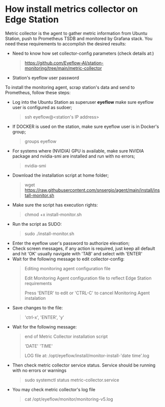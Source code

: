 # How install metrics collector on Edge Station
Metric collector is the agent to gather metric information from Ubuntu Station, push to Prometheus TSDB and monitored by Grafana stack.
You need these requirements to accomplish the desired results:
  - Need to know how set collector-config parameters (check details at:)
    > https://github.com/Eyeflow-AI/station-monitoring/tree/main/metric-collector
  - Station's eyeflow user password

To install the monitoring agent, scrap station's data and send to Prometheus, follow these steps:
- Log into the Ubuntu Station as superuser **eyeflow** make sure eyeflow user is configured as sudoer;
  > ssh eyeflow@<station's IP address>
- If DOCKER is used on the station, make sure eyeflow user is in Docker's group;
  > groups eyeflow
- For systems where (NVIDIA) GPU is available, make sure NVIDIA package and nvidia-smi are installed and run with no errors;
  > nvidia-smi
- Download the installation script at home folder;
  > wget https://raw.githubusercontent.com/snsergio/agent/main/install/install-monitor.sh
- Make sure the script has execution rights:
  > chmod +x install-monitor.sh
- Run the script as SUDO:
  > sudo ./install-monitor.sh
- Enter the eyeflow user's password to authorize elevation;
- Check screen messages, if any action is required, just keep all default and hit 'OK' usually navigate with 'TAB' and select with 'ENTER'
- Wait for the following message to edit collector-config:
  > Editing monitoring agent configuration file
  > 
  > Edit Monitoring Agent configuration file to reflect Edge Station requirements
  >
  > Press 'ENTER' to edit or 'CTRL-C' to cancel Monitoring Agent instalation 
  >  
- Save changes to the file:
  > 'ctrl-x', 'ENTER', 'y'
- Wait for the following message:
  >  
  > end of Metric Collector installation script
  > 
  > 'DATE' 'TIME'
  >  
  >  LOG file at: /opt/eyeflow/install/monitor-install-'date time'.log 
  >  
- Then check metric collector service status. Service should be running with no errors or warnings
  > sudo systemctl status metric-collector.service
- You may check metric collector's log file
  > cat /opt/eyeflow/monitor/monitoring-v5.log
